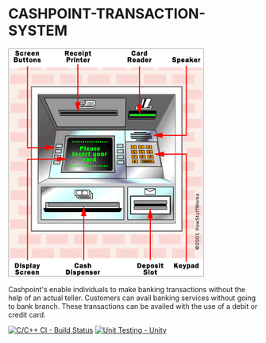 # CASHPOINT-TRANSACTION-SYSTEM
![](https://github.com/Chinnam-Narendra-Prasad/CASHPOINT-TRANSACTION-SYSTEM/blob/main/atm-parts.webp)


Cashpoint's enable individuals to make banking transactions without the help of an actual teller. Customers can avail banking services without going to bank branch. These transactions can be availed with the use of a debit or credit card.

[![C/C++ CI - Build Status](https://github.com/Chinnam-Narendra-Prasad/CASHPOINT-TRANSACTION-SYSTEM/actions/workflows/build.yml/badge.svg)](https://github.com/Chinnam-Narendra-Prasad/CASHPOINT-TRANSACTION-SYSTEM/actions/workflows/build.yml)
[![Unit Testing - Unity](https://github.com/Chinnam-Narendra-Prasad/CASHPOINT-TRANSACTION-SYSTEM/actions/workflows/unittest.yml/badge.svg)](https://github.com/Chinnam-Narendra-Prasad/CASHPOINT-TRANSACTION-SYSTEM/actions/workflows/unittest.yml)
